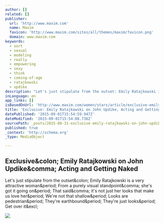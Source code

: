```yaml
---
author: []
related: []
publisher:
  url: 'http://www.maxim.com'
  name: Maxim
  favicon: 'http://www.maxim.com/sites/all/themes/maxim/favicon.png'
  domain: www.maxim.com
keywords:
  - sort
  - sexual
  - modeling
  - really
  - empowering
  - sexy
  - think
  - coming-of-age
  - ratajkowski
  - updike
description: "Let's just stipulate from the outset: Emily Ratajkowski is a very attractive woman. From a purely visual standpoint, she's got it going on. That said, it's not just her looks that make us love her. We're not that shallow. Looks are pedestrian. They're earthbound. They're just looks. Get over it!"
inLanguage: en
app_links: []
isBasedOnUrl: 'http://www.maxim.com/women/stars/article/exclusive-emily-ratajkowski-naked-2015-8'
title: 'Exclusive: Emily Ratajkowski on John Updike, Acting and Getting Naked'
datePublished: '2015-09-01T15:54:59.947Z'
dateModified: '2015-09-01T15:54:08.736Z'
sourcePath: _posts/2015-08-31-exclusive-emily-ratajkowski-on-john-updike-acting-and-gett.md
published: true
_context: 'http://schema.org'
_type: MediaObject

---
```

<article style=""><h1>Exclusive&amp;colon; Emily Ratajkowski on John Updike&amp;comma; Acting and Getting Naked</h1><p>Let's just stipulate from the outset&amp;colon; Emily Ratajkowski is a very attractive woman&amp;period; From a purely visual standpoint&amp;comma; she's got it going on&amp;period; That said&amp;comma; it's not just her looks that make us love her&amp;period; We're not that shallow&amp;period; Looks are pedestrian&amp;period; They're earthbound&amp;period; They're just looks&amp;period; Get over it&amp;excl;</p><img src="http://www.maxim.com/sites/default/files/styles/custom_crop/public/editor/2015/08/emrata_2015_sl3.jpg?itok=SeeTpLv9&amp;c=3765f7c8fe16baf5ed46bc7284a0abaf" /></article>